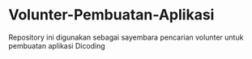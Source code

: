 # Volunter-Pembuatan-Aplikasi
Repository ini digunakan sebagai sayembara pencarian volunter untuk pembuatan aplikasi Dicoding
